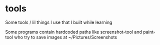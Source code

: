 # tools

Some tools / lil things I use that I built while learning

Some programs contain hardcoded paths like screenshot-tool and paint-tool who try to save images at ~/Pictures/Screenshots
